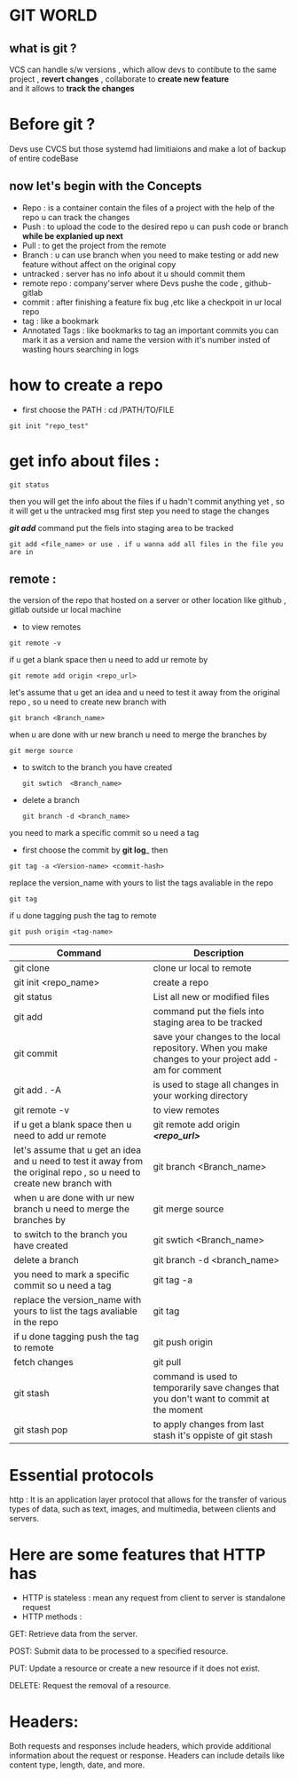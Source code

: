 # GIT WORLD


## what is git ?
VCS can handle s/w versions , which allow devs to contibute to the same project , __revert changes__ , collaborate to **create new feature**  
and it allows to __track the changes__

# Before git ? 
Devs use CVCS but those systemd had limitiaions and make a lot of backup of entire codeBase 
## now let's begin with the Concepts 

- Repo :
  is a container contain the files of a project with the help of the repo u can track the changes
- Push :
    to upload the code to the desired repo u can push code or branch **while be explanied up next**
- Pull : to get the project from the remote
- Branch : u can use branch when you need to make testing or add new feature without affect on the original copy
- untracked : server has no info about it u should  commit them 
- remote repo :  company'server where Devs pushe the code , github-gitlab 
- commit : after  finishing a feature fix bug ,etc like a checkpoit in ur local repo 
- tag : like a bookmark
- Annotated Tags : like bookmarks to tag an important commits you can mark it as a version and name the version with it's number insted of wasting hours searching in logs 
# how to create a repo 
- first choose the PATH : cd /PATH/TO/FILE
```
git init "repo_test" 

```
# get info about files :
```
git status
```
then you will get the info about the files if u hadn't commit anything yet , so it will get u the untracked msg 
first step you need to stage the changes 

___git add___ command put the fiels into staging area to be tracked 

```
git add <file_name> or use . if u wanna add all files in the file you are in
```
## remote : 
the version of the repo that hosted on a server or other location like github , gitlab outside ur local machine 

- to view remotes
```
git remote -v
```
if u get a blank space then u need to add ur remote by 
```
git remote add origin <repo_url>
```

let's assume that u get an idea and u need to test it away from the original repo , so u need to create new branch with 
```
git branch <Branch_name>
```
when u are done with ur new branch u need to merge the branches by 
```
git merge source 
```
- to switch to the branch you have created
  ```
  git swtich  <Branch_name>
  ```
- delete a branch
  ```
  git branch -d <branch_name> 
  ```
you need to mark a specific commit so u need a tag 

- first choose the commit by __git log___
then
```
git tag -a <Version-name> <commit-hash>

```
replace the version_name with yours 
to list the tags avaliable in the repo 
```
git tag
```
if u done tagging push the tag to remote 
```
git push origin <tag-name>
```
| Command | Description |
| --- | --- |
| git clone <URL> | clone ur local to remote  |
|git init <repo_name>| create a repo |
| git status | List all new or modified files |
| git add | command put the fiels into staging area to be tracked |
| git commit| save your changes to the local repository. When you make changes to your project add -am for comment|
|  git add . -A | is used to stage all changes in your working directory  |
| git remote -v| to view remotes|
| if u get a blank space then u need to add ur remote  |git remote add origin ___<repo_url>___ |
| let's assume that u get an idea and u need to test it away from the original repo , so u need to create new branch with| git branch <Branch_name> |
when u are done with ur new branch u need to merge the branches by| git merge source |
| to switch to the branch you have created | git swtich  <Branch_name> |
|delete a branch | git branch -d <branch_name> |
| you need to mark a specific commit so u need a tag | git tag -a <Version-name> <commit-hash> |
| replace the version_name with yours to list the tags avaliable in the repo |  git tag |
|if u done tagging push the tag to remote  |  git push origin <tag-name> |
|fetch changes  | git pull <url>|
| git stash  | command is used to temporarily save changes that you don't want to commit at the moment |
| git stash pop |  to apply changes from last stash it's oppiste of git stash |


# Essential protocols  

http : It is an application layer protocol that allows for the transfer of various types of data, such as text, images, and multimedia, between clients and servers. 

# Here are some features that HTTP has 
- HTTP is stateless : mean any request from client to server is standalone request
- HTTP methods :

GET: Retrieve data from the server.

POST: Submit data to be processed to a specified resource.

PUT: Update a resource or create a new resource if it does not exist.

DELETE: Request the removal of a resource.


# Headers:
Both requests and responses include headers, which provide additional information about the request or response. Headers can include details like content type, length, date, and more.
